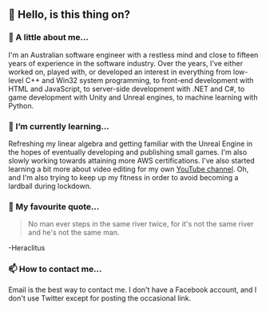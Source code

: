 ## 🎤 Hello, is this thing on?

### 👋 A little about me...

I'm an Australian software engineer with a restless mind and close to fifteen years of experience in the software industry. Over the years, I've either worked on, played with, or developed an interest in everything from low-level C++ and Win32 system programming, to front-end development with HTML and JavaScript, to server-side development with .NET and C#, to game development with Unity and Unreal engines, to machine learning with Python.

### 🌱 I’m currently learning...

Refreshing my linear algebra and getting familiar with the Unreal Engine in the hopes of eventually developing and publishing small games. I'm also slowly working towards attaining more AWS certifications. I've also started learning a bit more about video editing for my own [YouTube channel](https://www.youtube.com/channel/UCU-V27Ja03dd8Xm-JJJz7nQ/featured). Oh, and I'm also trying to keep up my fitness in order to avoid becoming a lardball during lockdown.

### 💬 My favourite quote...

> No man ever steps in the same river twice, for it's not the same river and he's not the same man.

-Heraclitus

### 📫 How to contact me...

Email is the best way to contact me. I don't have a Facebook account, and I don't use Twitter except for posting the occasional link.

<!--
**yottaawesome/yottaawesome** is a ✨ _special_ ✨ repository because its `README.md` (this file) appears on your GitHub profile.

Here are some ideas to get you started:

- 🔭 I’m currently working on ...
- 🌱 I’m currently learning ...
- 👯 I’m looking to collaborate on ...
- 🤔 I’m looking for help with ...
- 💬 Ask me about ...
- 📫 How to reach me: ...
- 😄 Pronouns: ...
- ⚡ Fun fact: ...
-->
